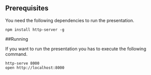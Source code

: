 ## Prerequisites

You need the following dependencies to run the presentation.

```
npm install http-server -g
```

##Running 

If you want to run the presentation you has to execute the following command.

```
http-serve 8000 
open http://localhost:8000
```

